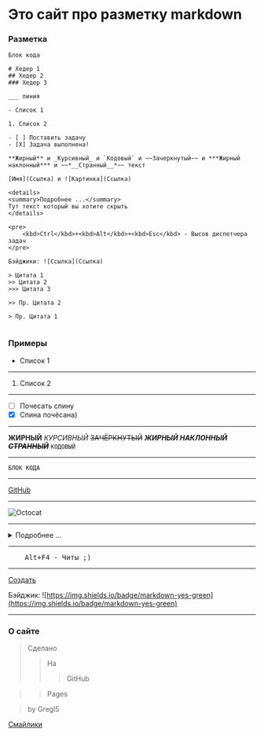 # Это сайт про разметку markdown

### Разметка

```Разметка
Блок кода

# Хедер 1
## Хедер 2
### Хедер 3

___ линия

- Список 1

1. Список 2

- [ ] Поставить задачу
- [X] Задача выполнена!

**Жирный** и _Курсивный_ и `Кодовый` и ~~Зачеркнутый~~ и ***Жирный наклонный*** и ~~*__Странный__*~~ текст

[Имя](Ссылка) и ![Картинка](Ссылка)

<details>
<summary>Подробнее ...</summary>
Тут текст который вы хотите скрыть
</details>

<pre>
    <kbd>Ctrl</kbd>+<kbd>Alt</kbd>+<kbd>Esc</kbd> - Высов диспетчера задач
</pre>

Бэйджики: ![Ссылка](Ссылка)

> Цитата 1
>> Цитата 2
>>> Цитата 3

>> Пр. Цитата 2

> Пр. Цитата 1


```

### Примеры

- Список 1

___

1. Список 2

___

- [ ] Почесать спину
- [X] Спина почёсана)

___

**ЖИРНЫЙ**
_КУРСИВНЫЙ_
~~ЗАЧЁРКНУТЫЙ~~
***ЖИРНЫЙ НАКЛОННЫЙ***
~~*__СТРАННЫЙ__*~~
`КОДОВЫЙ`

___

```
БЛОК КОДА
```

___

[GitHub](https://github.com/)

___

![Octocat](http://pngimg.com/uploads/github/github_PNG40.png)

___

<details>
<summary>Подробнее ...</summary>
Муха села на варенье
Вот и всё стихотворение!
</details>

___

<pre>
    <kbd>Alt</kbd>+<kbd>F4</kbd> - Читы ;)
</pre>

___
[Создать](https://shields.io/category/build)

Бэйджик: ![https://img.shields.io/badge/markdown-yes-green](https://img.shields.io/badge/markdown-yes-green)

___

### О сайте

> Сделано
>> На
>>> GitHub

>> Pages

> by Gregl5

[Смайлики](https://github.com/GnuriaN/format-README/blob/master/emoji.md)
